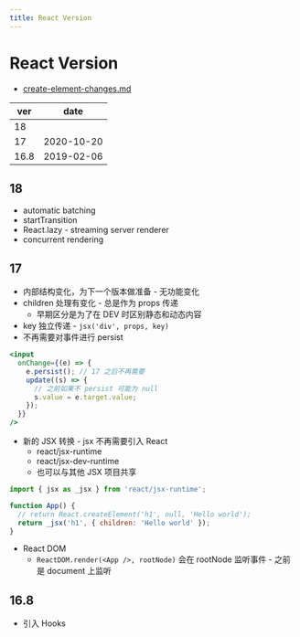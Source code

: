 ```yaml
---
title: React Version
---
```


# React Version

- [create-element-changes.md](https://github.com/reactjs/rfcs/blob/createlement-rfc/text/0000-create-element-changes.md)

| ver  | date       |
| ---- | ---------- |
| 18   |
| 17   | 2020-10-20 |
| 16.8 | 2019-02-06 |

## 18

- automatic batching
- startTransition
- React.lazy - streaming server renderer
- concurrent rendering

## 17

- 内部结构变化，为下一个版本做准备 - 无功能变化
- children 处理有变化 - 总是作为 props 传递
  - 早期区分是为了在 DEV 时区别静态和动态内容
- key 独立传递 - `jsx('div', props, key)`
- 不再需要对事件进行 persist

```jsx
<input
  onChange={(e) => {
    e.persist(); // 17 之后不再需要
    update((s) => {
      // 之前如果不 persist 可能为 null
      s.value = e.target.value;
    });
  }}
/>
```

- 新的 JSX 转换 - jsx 不再需要引入 React
  - react/jsx-runtime
  - react/jsx-dev-runtime
  - 也可以与其他 JSX 项目共享

```jsx
import { jsx as _jsx } from 'react/jsx-runtime';

function App() {
  // return React.createElement('h1', null, 'Hello world');
  return _jsx('h1', { children: 'Hello world' });
}
```

- React DOM
  - `ReactDOM.render(<App />, rootNode)` 会在 rootNode 监听事件 - 之前是 document 上监听

## 16.8

- 引入 Hooks
